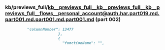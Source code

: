 ### kb/previews_full/kb__previews_full__kb__previews_full__kb__previews_full__flows__personal_account@auth.har.part019.md.part001.md.part001.md.part001.md (part 002)

```md
          "columnNumber": 13477
                        },
                        {
                          "functionName": "",
            
```

```
